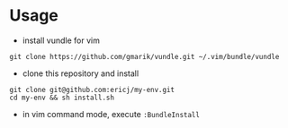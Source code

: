 # Usage

* install vundle for vim
```
git clone https://github.com/gmarik/vundle.git ~/.vim/bundle/vundle
```

* clone this repository and install

```
git clone git@github.com:ericj/my-env.git
cd my-env && sh install.sh
```

* in vim command mode, execute `:BundleInstall`
